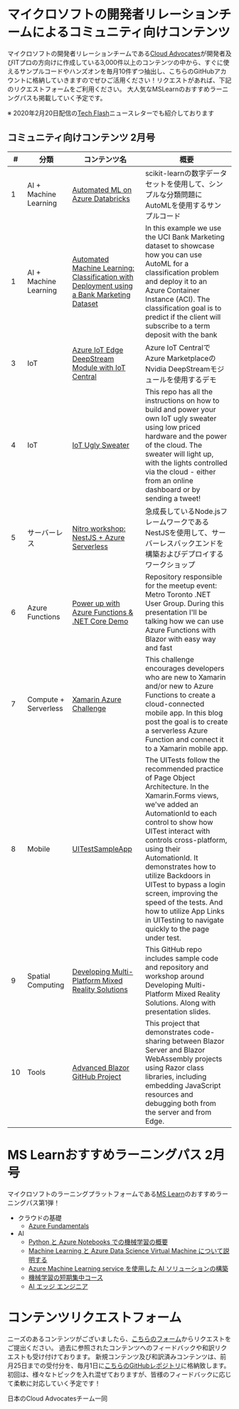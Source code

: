 # マイクロソフトの開発者リレーションチームによるコミュニティ向けコンテンツ

マイクロソフトの開発者リレーションチームである[Cloud Advocates](https://developer.microsoft.com/ja-jp/advocates/index.html)が開発者及びITプロの方向けに作成している3,000件以上のコンテンツの中から、すぐに使えるサンプルコードやハンズオンを毎月10件ずつ抽出し、こちらのGitHubアカウントに格納していきますのでぜひご活用ください！リクエストがあれば、下記のリクエストフォームをご利用ください。
大人気なMSLearnのおすすめラーニングパスも掲載していく予定です。

※ 2020年2月20日配信の[Tech Flash](https://www.microsoft.com/ja-jp/mscorp/communications.aspx)ニュースレターでも紹介しております


## コミュニティ向けコンテンツ 2月号

|#| 分類 | コンテンツ名     |  概要    | 
| ---------- | ---------- | ---------- | ---------- | 
|1|AI + Machine Learning| [Automated ML on Azure Databricks](https://github.com/Azure/MachineLearningNotebooks/blob/master/how-to-use-azureml/azure-databricks/automl/automl-databricks-local-01.ipynb)      |scikit-learnの数字データセットを使用して、シンプルな分類問題にAutoMLを使用するサンプルコード|
|1|AI + Machine Learning| [Automated Machine Learning:  Classification with Deployment using a Bank Marketing Dataset](https://github.com/Azure/MachineLearningNotebooks/blob/master/how-to-use-azureml/automated-machine-learning/classification-bank-marketing/auto-ml-classification-bank-marketing.ipynb)  |In this example we use the UCI Bank Marketing dataset to showcase how you can use AutoML for a classification problem and deploy it to an Azure Container Instance (ACI). The classification goal is to predict if the client will subscribe to a term deposit with the bank|
|3| IoT | [Azure IoT Edge DeepStream Module with IoT Central](https://github.com/toolboc/azure-iot-edge-deepstream-module-with-iot-central)| Azure IoT CentralでAzure MarketplaceのNvidia DeepStreamモジュールを使用するデモ | 
|4| IoT | [IoT Ugly Sweater](https://github.com/jimbobbennett/IoTUglySweater) | This repo has all the instructions on how to build and power your own IoT ugly sweater using low priced hardware and the power of the cloud. The sweater will light up, with the lights controlled via the cloud - either from an online dashboard or by sending a tweet! | 
|5| サーバーレス | [Nitro workshop: NestJS + Azure Serverless](https://aka.ms/nitro-ws) | 急成長しているNode.jsフレームワークであるNestJSを使用して、サーバーレスバックエンドを構築およびデプロイするワークショップ | 
|6| Azure Functions | [Power up with Azure Functions & .NET Core Demo](https://github.com/glaucia86/dotnet-toronto-meetup) | Repository responsible for the meetup event: Metro Toronto .NET User Group. During this presentation I'll be talking how we can use Azure Functions with Blazor with easy way and fast | 
|7| Compute + Serverless | [Xamarin Azure Challenge](https://github.com/xamarin/xamarinazurechallenge) | This challenge encourages developers who are new to Xamarin and/or new to Azure Functions to create a cloud-connected mobile app. In this blog post the goal is to create a serverless Azure Function and connect it to a Xamarin mobile app. | 
|8|Mobile|[UITestSampleApp](https://github.com/brminnick/UITestSampleApp)|The UITests follow the recommended practice of Page Object Architecture. In the Xamarin.Forms views, we've added an AutomationId to each control to show how UITest interact with controls cross-platform, using their AutomationId. It demonstrates how to utilize Backdoors in UITest to bypass a login screen, improving the speed of the tests. And how to utilize App Links in UITesting to navigate quickly to the page under test. |
| 9 | Spatial Computing | [Developing Multi-Platform Mixed Reality Solutions](https://github.com/Yonet/MixedRealityUnitySamples) | This GitHub repo includes sample code and repository and workshop around  Developing Multi-Platform Mixed Reality Solutions. Along with presentation slides. | 
| 10 | Tools | [Advanced Blazor GitHub Project](https://github.com/JeremyLikness/AdvancedBlazor) | This project that demonstrates code-sharing between Blazor Server and Blazor WebAssembly projects using Razor class libraries, including embedding JavaScript resources and debugging both from the server and from Edge. | 


# MS Learnおすすめラーニングパス 2月号
マイクロソフトのラーニングプラットフォームである[MS Learn](https://aka.ms/MSLearn-Japan)のおすすめラーニングパス第1弾！

- クラウドの基礎
  - [Azure Fundamentals](https://aka.ms/AFUN-LP)
- AI
  - [Python と Azure Notebooks での機械学習の概要](https://aka.ms/MLIntro-wPython-LP)
  - [Machine Learning と Azure Data Science Virtual Machine について説明する](https://aka.ms/AzureDataScienceVM-LP)
  - [Azure Machine Learning service を使用した AI ソリューションの構築](https://aka.ms/usingAzureML-LP)
  - [機械学習の短期集中コース](https://aka.ms/MLCrashCourse-LP)
  - [AI エッジ エンジニア](https://aka.ms/AIEdge-LP)
  
# コンテンツリクエストフォーム
ニーズのあるコンテンツがございましたら、[こちらのフォーム](https://aka.ms/CAContentRequest)からリクエストをご提出ください。
過去に参照されたコンテンツへのフィードバックや和訳リクエストも受け付けております。
新規コンテンツ及び和訳済みコンテンツは、前月25日までの受付分を、毎月1日に[こちらのGitHubレポジトリ](https://aka.ms/CAContent4JPN)に格納致します。
初回は、様々なトピックを入れ混ぜておりますが、皆様のフィードバックに応じて柔軟に対応していく予定です！

日本のCloud Advocatesチーム一同
